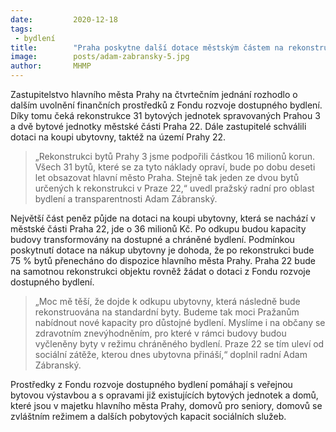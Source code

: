 ```yaml
---
date:         2020-12-18
tags:         
 - bydlení
title:        "Praha poskytne další dotace městským částem na rekonstrukce bytových jednotek a odkup ubytovny"
image: 	      posts/adam-zabransky-5.jpg
author:       MHMP
---
```

 
Zastupitelstvo hlavního města Prahy na čtvrtečním jednání rozhodlo o dalším uvolnění finančních prostředků z Fondu rozvoje dostupného bydlení. Díky tomu čeká rekonstrukce 31 bytových jednotek spravovaných Prahou 3 a dvě bytové jednotky městské části Praha 22. Dále zastupitelé schválili dotaci na koupi ubytovny, taktéž na území Prahy 22.

> „Rekonstrukci bytů Prahy 3 jsme podpořili částkou 16 milionů korun. Všech 31 bytů, které se za tyto náklady opraví, bude po dobu deseti let obsazovat hlavní město Praha. Stejně tak jeden ze dvou bytů určených k rekonstrukci v Praze 22,“ uvedl pražský radní pro oblast bydlení a transparentnosti Adam Zábranský.

Největší část peněz půjde na dotaci na koupi ubytovny, která se nachází v městské části Praha 22, jde o 36 milionů Kč. Po odkupu budou kapacity budovy transformovány na dostupné a chráněné bydlení. Podmínkou poskytnutí dotace na nákup ubytovny je dohoda, že po rekonstrukci bude 75 % bytů přenecháno do dispozice hlavního města Prahy. Praha 22 bude na samotnou rekonstrukci objektu rovněž žádat o dotaci z Fondu rozvoje dostupného bydlení.

> „Moc mě těší, že dojde k odkupu ubytovny, která následně bude rekonstruována na standardní byty. Budeme tak moci Pražanům nabídnout nové kapacity pro důstojné bydlení. Myslíme i na občany se zdravotním znevýhodněním, pro které v rámci budovy budou vyčleněny byty v režimu chráněného bydlení. Praze 22 se tím uleví od sociální zátěže, kterou dnes ubytovna přináší,“ doplnil radní Adam Zábranský.

Prostředky z Fondu rozvoje dostupného bydlení pomáhají s veřejnou bytovou výstavbou a s opravami již existujících bytových jednotek a domů, které jsou v majetku hlavního města Prahy, domovů pro seniory, domovů se zvláštním režimem a dalších pobytových kapacit sociálních služeb.

